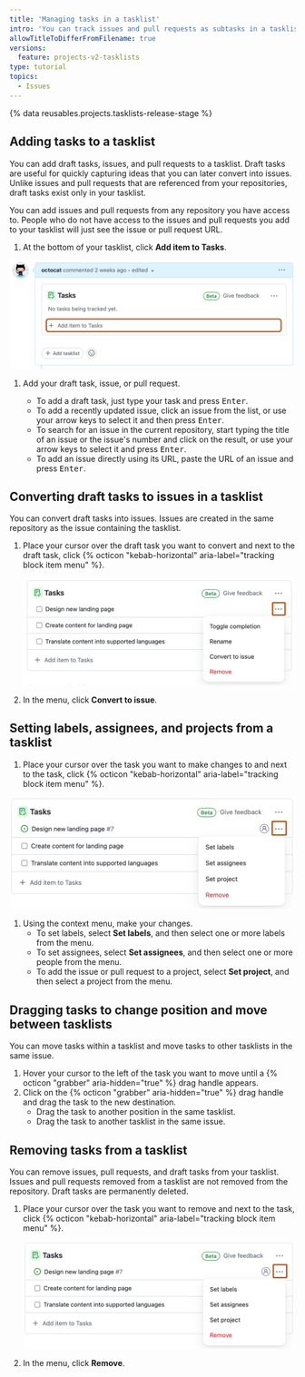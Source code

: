 ```yaml
---
title: 'Managing tasks in a tasklist'
intro: 'You can track issues and pull requests as subtasks in a tasklist. You can also add draft tasks and later convert them into issues.'
allowTitleToDifferFromFilename: true
versions:
  feature: projects-v2-tasklists
type: tutorial
topics:
  - Issues
---
```


{% data reusables.projects.tasklists-release-stage %}

## Adding tasks to a tasklist

You can add draft tasks, issues, and pull requests to a tasklist. Draft tasks are useful for quickly capturing ideas that you can later convert into issues. Unlike issues and pull requests that are referenced from your repositories, draft tasks exist only in your tasklist.

You can add issues and pull requests from any repository you have access to. People who do not have access to the issues and pull requests you add to your tasklist will just see the issue or pull request URL.

1. At the bottom of your tasklist, click **Add item to Tasks**.
  
  ![Screenshot of a tasklist. The "Add item to Tasks" field is highlighted with an orange rectangle.](/assets/images/help/projects-v2/tasklist-omnibar.png)
  
1. Add your draft task, issue, or pull request.

   - To add a draft task, just type your task and press <kbd>Enter</kbd>.
   - To add a recently updated issue, click an issue from the list, or use your arrow keys to select it and then press <kbd>Enter</kbd>.
   - To search for an issue in the current repository, start typing the title of an issue or the issue's number and click on the result, or use your arrow keys to select it and press <kbd>Enter</kbd>.
   - To add an issue directly using its URL, paste the URL of an issue and press <kbd>Enter</kbd>.

## Converting draft tasks to issues in a tasklist

You can convert draft tasks into issues. Issues are created in the same repository as the issue containing the tasklist.

1. Place your cursor over the draft task you want to convert and next to the draft task, click {% octicon "kebab-horizontal" aria-label="tracking block item menu" %}.

   ![Screenshot of a tasklist. To the right of a draft task, the tracking block item menu is outlined in dark orange.](/assets/images/help/projects-v2/tasklist-draft-context-menu.png)

1. In the menu, click **Convert to issue**.

## Setting labels, assignees, and projects from a tasklist
 
1. Place your cursor over the task you want to make changes to and next to the task, click {% octicon "kebab-horizontal" aria-label="tracking block item menu" %}.

  ![Screenshot of a tasklist. To the right of a task, the tracking block item menu, which is labeled with a horizontal kebab icon, is outlined in dark orange.](/assets/images/help/projects-v2/tasklists-item-context-menu.png) 

1. Using the context menu, make your changes.
   - To set labels, select **Set labels**, and then select one or more labels from the menu.
   - To set assignees, select **Set assignees**, and then select one or more people from the menu.
   - To add the issue or pull request to a project, select **Set project**, and then select a project from the menu.

## Dragging tasks to change position and move between tasklists

You can move tasks within a tasklist and move tasks to other tasklists in the same issue.

1. Hover your cursor to the left of the task you want to move until a {% octicon "grabber" aria-hidden="true" %} drag handle appears.
1. Click on the {% octicon "grabber" aria-hidden="true" %} drag handle and drag the task to the new destination.
   - Drag the task to another position in the same tasklist.
   - Drag the task to another tasklist in the same issue.

## Removing tasks from a tasklist

You can remove issues, pull requests, and draft tasks from your tasklist. Issues and pull requests removed from a tasklist are not removed from the repository. Draft tasks are permanently deleted.

1. Place your cursor over the task you want to remove and next to the task, click {% octicon "kebab-horizontal" aria-label="tracking block item menu" %}.

   ![Screenshot of a tasklist. To the right of a task, the tracking block item menu is outlined in dark orange.](/assets/images/help/projects-v2/tasklists-item-context-menu.png)

1. In the menu, click **Remove**.
